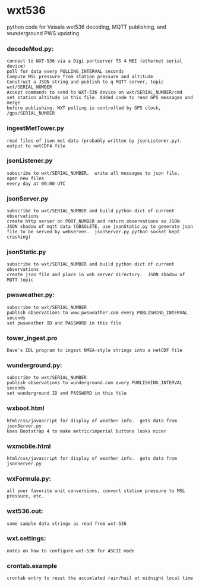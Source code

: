 # wxt536
python code for Vaisala wxt536 decoding, MQTT publishing, and wunderground PWS updating

### decodeMod.py:
    connect to WXT-536 via a Digi portserver TS 4 MEI (ethernet serial device)
    poll for data every POLLING_INTERVAL seconds
    Compute MSL pressure from station pressure and altitude
    Construct a JSON string and publish to q MQTT server, topic wxt/SERIAL_NUMBER
    Accept commands to send to WXT-536 device on wxt/SERIAL_NUMBER/cmd
    set station altitude in this file. Added code to read GPS messages and merge
    before publishing. WXT polling is controlled by GPS clock, /gps/SERIAL_NUMBER

### ingestMetTower.py
    read files of json met data (probably written by jsonListener.py), output to netCDF4 file
            
### jsonListener.py
    subscribe to wxt/SERIAL_NUMBER.  write all messages to json file.  open new files
    every day at 00:00 UTC
    
### jsonServer.py
    subscribe to wxt/SERIAL_NUMBER and build python dict of current observations
    create http server on PORT_NUMBER and return observations as JSON
    JSON shadow of mqtt data (OBSOLETE, use jsonStatic.py to generate json
    file to be served by webserver.  jsonServer.py python socket kept crashing)

### jsonStatic.py
    subscribe to wxt/SERIAL_NUMBER and build python dict of current observations
    create json file and place in web server directory.  JSON shadow of
    MQTT topic
                
### pwsweather.py:
    subscribe to wxt/SERIAL_NUMBER
    publish observations to www.pwsweather.com every PUBLISHING_INTERVAL seconds
    set pwsweather ID and PASSWORD in this file
               
### tower_ingest.pro
    Dave's IDL program to ingest NMEA-style strings into a netCDF file
 
### wunderground.py:
    subscribe to wxt/SERIAL_NUMBER
    publish observations to wunderground.com every PUBLISHING_INTERVAL seconds
    set wunderground ID and PASSWORD in this file

### wxboot.html
    html/css/javascript for display of weather info.  gets data from jsonServer.py
    Uses Bootstrap 4 to make metric/imperial buttons looks nicer
                  
### wxmobile.html
    html/css/javascript for display of weather info.  gets data from jsonServer.py
                  
### wxFormula.py:
    all your favorite unit conversions, convert station pressure to MSL pressure, etc.

### wxt536.out:
    some sample data strings as read from wxt-536

### wxt.settings:
    notes on how to configure wxt-536 for ASCII mode

### crontab.example
    crontab entry to reset the accumlated rain/hail at midnight local time
